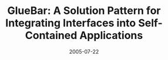 ---
abstract: ''
authors:
- Thomas Költringer
- Karin Kappel
- Thomas Grechenig
date: '2005-07-22'
featured: false
links:
- name: Publik
  url: https://publik.tuwien.ac.at/showentry.php?ID=139690&lang=2
publication: 'Talk: International Conference on Human-Computer Interaction, Las Vegas,
  Nevada; 07-22-2005 - 07-27-2005; in: "roceedings of the 2005 Conference On Human
  Factors In Computing Systems", Mira Digital Publishing, (2005), ISBN: 0-8058-5807-5;
  Paper ID 715, 8 pages'
publication_types:
- '1'
publishDate: '2005-07-22'
title: 'GlueBar: A Solution Pattern for Integrating Interfaces into Self-Contained
  Applications'
url_pdf: ''
---